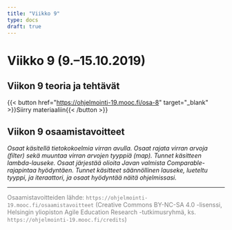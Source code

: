 ```yaml
---
title: "Viikko 9"
type: docs
draft: true
---
```


# Viikko 9 (9.–15.10.2019)

## Viikon 9 teoria ja tehtävät

{{< button href="https://ohjelmointi-19.mooc.fi/osa-8" target="_blank" >}}Siirry materiaaliin{{< /button >}}

## Viikon 9 osaamistavoitteet

*Osaat käsitellä tietokokoelmia virran avulla. Osaat rajata virran arvoja (filter) sekä muuntaa virran arvojen tyyppiä (map). Tunnet käsitteen lambda-lauseke. Osaat järjestää olioita Javan valmista Comparable-rajapintaa hyödyntäen. Tunnet käsitteet säännöllinen lauseke, lueteltu tyyppi, ja iteraattori, ja osaat hyödyntää näitä ohjelmissasi.*

---

<span style="color:grey">Osaamistavoitteiden lähde: ``https://ohjelmointi-19.mooc.fi/osaamistavoitteet`` (Creative Commons BY-NC-SA 4.0 -lisenssi, Helsingin yliopiston Agile Education Research -tutkimusryhmä, ks. ``https://ohjelmointi-19.mooc.fi/credits``)</span>